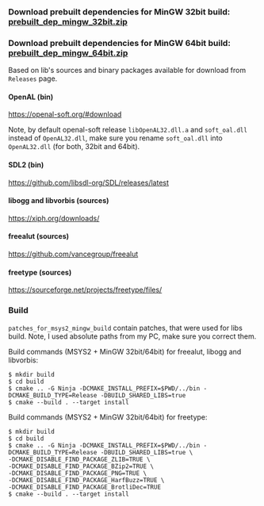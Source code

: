 ### Download prebuilt dependencies for MinGW 32bit build: [prebuilt_dep_mingw_32bit.zip](https://github.com/viewizard/astromenace-windows-prebuilt-dependencies/releases/download/latest/prebuilt_dep_mingw_32bit.zip)
### Download prebuilt dependencies for MinGW 64bit build: [prebuilt_dep_mingw_64bit.zip](https://github.com/viewizard/astromenace-windows-prebuilt-dependencies/releases/download/latest/prebuilt_dep_mingw_64bit.zip)
Based on lib's sources and binary packages available for download from `Releases` page.

#### OpenAL (bin)
https://openal-soft.org/#download

Note, by default openal-soft release `libOpenAL32.dll.a` and `soft_oal.dll` instead of `OpenAL32.dll`, make sure you rename `soft_oal.dll` into `OpenAL32.dll` (for both, 32bit and 64bit).

#### SDL2 (bin)
https://github.com/libsdl-org/SDL/releases/latest

#### libogg and libvorbis (sources)
https://xiph.org/downloads/

#### freealut (sources)
https://github.com/vancegroup/freealut

#### freetype (sources)
https://sourceforge.net/projects/freetype/files/

### Build

`patches_for_msys2_mingw_build` contain patches, that were used for libs build. Note, I used absolute paths from my PC, make sure you correct them.

Build commands (MSYS2 + MinGW 32bit/64bit) for freealut, libogg and libvorbis:
```
$ mkdir build
$ cd build
$ cmake .. -G Ninja -DCMAKE_INSTALL_PREFIX=$PWD/../bin -DCMAKE_BUILD_TYPE=Release -DBUILD_SHARED_LIBS=true
$ cmake --build . --target install
```
Build commands (MSYS2 + MinGW 32bit/64bit) for freetype:
```
$ mkdir build
$ cd build
$ cmake .. -G Ninja -DCMAKE_INSTALL_PREFIX=$PWD/../bin -DCMAKE_BUILD_TYPE=Release -DBUILD_SHARED_LIBS=true \
-DCMAKE_DISABLE_FIND_PACKAGE_ZLIB=TRUE \
-DCMAKE_DISABLE_FIND_PACKAGE_BZip2=TRUE \
-DCMAKE_DISABLE_FIND_PACKAGE_PNG=TRUE \
-DCMAKE_DISABLE_FIND_PACKAGE_HarfBuzz=TRUE \
-DCMAKE_DISABLE_FIND_PACKAGE_BrotliDec=TRUE
$ cmake --build . --target install
```

